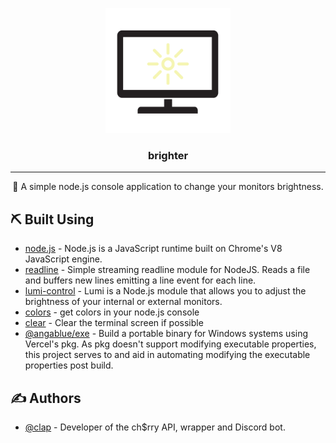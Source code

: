 
<p align="center">
  <a href="" rel="noopener">
 <img width=200px height=200px src="./assets/brighter.png"></a>
</p>

<h3 align="center">brighter</h3>

---

<p align="center"> 🔆 A simple node.js console application to change your monitors brightness.<br></p>

## ⛏️ Built Using <a name = "built_using"></a>

- [node.js](https://nodejs.org/en/) - Node.js is a JavaScript runtime built on Chrome's V8 JavaScript engine.
- [readline](https://www.npmjs.com/package/lumi-control) - Simple streaming readline module for NodeJS. Reads a file and buffers new lines emitting a line event for each line.
- [lumi-control](https://www.npmjs.com/package/lumi-control) - Lumi is a Node.js module that allows you to adjust the brightness of your internal or external monitors.
- [colors](https://www.npmjs.com/package/colors) - get colors in your node.js console
- [clear](https://www.npmjs.com/package/clear) - Clear the terminal screen if possible
- [@angablue/exe](https://www.npmjs.com/package/@angablue/exe) - Build a portable binary for Windows systems using Vercel's pkg. As pkg doesn't support modifying executable properties, this project serves to and aid in automating modifying the executable properties post build.

## ✍️ Authors <a name = "authors"></a>

- [@clap](https://dsc.bio/clap) - Developer of the ch$rry API, wrapper and Discord bot.